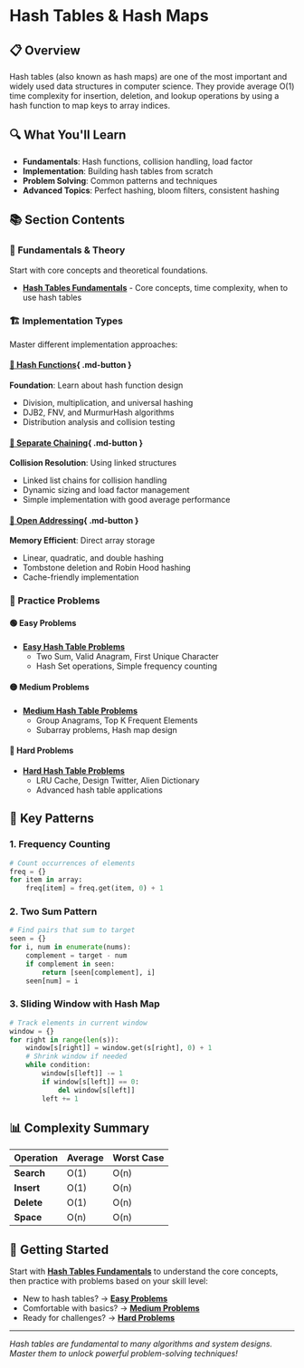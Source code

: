 # Hash Tables & Hash Maps

## 📋 Overview

Hash tables (also known as hash maps) are one of the most important and widely used data structures in computer science. They provide average O(1) time complexity for insertion, deletion, and lookup operations by using a hash function to map keys to array indices.

## 🔍 What You'll Learn

- **Fundamentals**: Hash functions, collision handling, load factor
- **Implementation**: Building hash tables from scratch
- **Problem Solving**: Common patterns and techniques
- **Advanced Topics**: Perfect hashing, bloom filters, consistent hashing

## 📚 Section Contents

### 🎯 Fundamentals & Theory

Start with core concepts and theoretical foundations.

- **[Hash Tables Fundamentals](fundamentals.md)** - Core concepts, time complexity, when to use hash tables

### 🏗️ Implementation Types

Master different implementation approaches:

#### [📘 Hash Functions](hash-functions.md){ .md-button }

**Foundation**: Learn about hash function design

- Division, multiplication, and universal hashing
- DJB2, FNV, and MurmurHash algorithms
- Distribution analysis and collision testing

#### [📗 Separate Chaining](chaining.md){ .md-button }

**Collision Resolution**: Using linked structures

- Linked list chains for collision handling
- Dynamic sizing and load factor management
- Simple implementation with good average performance

#### [📙 Open Addressing](open-addressing.md){ .md-button }

**Memory Efficient**: Direct array storage

- Linear, quadratic, and double hashing
- Tombstone deletion and Robin Hood hashing
- Cache-friendly implementation

### 💪 Practice Problems

#### 🟢 Easy Problems

- **[Easy Hash Table Problems](easy-problems.md)**
  - Two Sum, Valid Anagram, First Unique Character
  - Hash Set operations, Simple frequency counting

#### 🟡 Medium Problems

- **[Medium Hash Table Problems](medium-problems.md)**
  - Group Anagrams, Top K Frequent Elements
  - Subarray problems, Hash map design

#### 🔴 Hard Problems

- **[Hard Hash Table Problems](hard-problems.md)**
  - LRU Cache, Design Twitter, Alien Dictionary
  - Advanced hash table applications

## 🎨 Key Patterns

### 1. **Frequency Counting**

```python
# Count occurrences of elements
freq = {}
for item in array:
    freq[item] = freq.get(item, 0) + 1
```

### 2. **Two Sum Pattern**

```python
# Find pairs that sum to target
seen = {}
for i, num in enumerate(nums):
    complement = target - num
    if complement in seen:
        return [seen[complement], i]
    seen[num] = i
```

### 3. **Sliding Window with Hash Map**

```python
# Track elements in current window
window = {}
for right in range(len(s)):
    window[s[right]] = window.get(s[right], 0) + 1
    # Shrink window if needed
    while condition:
        window[s[left]] -= 1
        if window[s[left]] == 0:
            del window[s[left]]
        left += 1
```

## 📊 Complexity Summary

| Operation | Average | Worst Case |
|-----------|---------|------------|
| **Search** | O(1) | O(n) |
| **Insert** | O(1) | O(n) |
| **Delete** | O(1) | O(n) |
| **Space** | O(n) | O(n) |

## 🚀 Getting Started

Start with **[Hash Tables Fundamentals](fundamentals.md)** to understand the core concepts, then practice with problems based on your skill level:

- New to hash tables? → **[Easy Problems](easy-problems.md)**
- Comfortable with basics? → **[Medium Problems](medium-problems.md)**  
- Ready for challenges? → **[Hard Problems](hard-problems.md)**

---

*Hash tables are fundamental to many algorithms and system designs. Master them to unlock powerful problem-solving techniques!*
